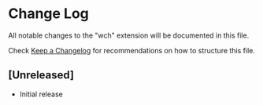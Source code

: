 # Change Log

All notable changes to the "wch" extension will be documented in this file.

Check [Keep a Changelog](http://keepachangelog.com/) for recommendations on how to structure this file.

## [Unreleased]

- Initial release